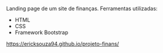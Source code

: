 Landing page de um site de finanças.
Ferramentas utilizadas:
- HTML
- CSS
- Framework Bootstrap

https://ericksouza94.github.io/projeto-finans/
